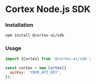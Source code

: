# Cortex Node.js SDK

### Installation

```bash
npm install @cortex-ai/sdk
```

### Usage

```js
import {Cortex} from '@cortex-ai/sdk';

const cortex = new Cortex({
  apiKey: 'YOUR_API_KEY',
});
```
